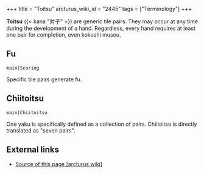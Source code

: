 +++
title = "Toitsu"
arcturus_wiki_id = "2445"
tags = ["Terminology"]
+++

**Toitsu** {{< kana "対子" >}} are generic tile pairs. They may occur at any time during the
development of a hand. Regardless, every hand requires at least one pair for completion, even
kokushi musou.

## Fu

`main|Scoring`

Specific tile pairs generate fu.

## Chiitoitsu

`main|Chiitoitsu`

One yaku is specifically defined as a collection of pairs. Chiitoitsu is directly translated as
"seven pairs".

## External links

- [Source of this page [arcturus wiki]](http://arcturus.su/wiki/Toitsu)
